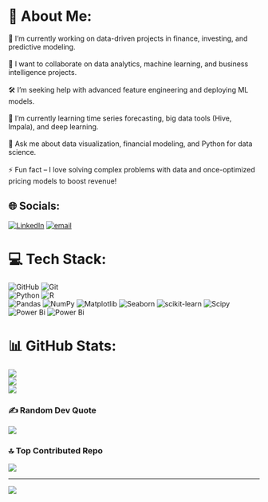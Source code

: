 # 💫 About Me:
🚀 I’m currently working on data-driven projects in finance, investing, and predictive modeling.<br><br>🤝 I want to collaborate on data analytics, machine learning, and business intelligence projects.<br><br>🛠️ I’m seeking help with advanced feature engineering and deploying ML models.<br><br>🌱 I’m currently learning time series forecasting, big data tools (Hive, Impala), and deep learning.<br><br>💬 Ask me about data visualization, financial modeling, and Python for data science.<br><br>⚡ Fun fact – I love solving complex problems with data and once-optimized pricing models to boost revenue!


## 🌐 Socials:
[![LinkedIn](https://img.shields.io/badge/LinkedIn-%230077B5.svg?logo=linkedin&logoColor=white)](https://linkedin.com/in/https://www.linkedin.com/in/alexandros-kanakis/) [![email](https://img.shields.io/badge/Email-D14836?logo=gmail&logoColor=white)](mailto:alexandroskanakis@gmail.com) 

# 💻 Tech Stack:
![GitHub](https://img.shields.io/badge/github-%23121011.svg?style=for-the-badge&logo=github&logoColor=white) ![Git](https://img.shields.io/badge/git-%23F05033.svg?style=for-the-badge&logo=git&logoColor=white)<br/>
![Python](https://img.shields.io/badge/python-3670A0?style=for-the-badge&logo=python&logoColor=ffdd54) ![R](https://img.shields.io/badge/r-%23276DC3.svg?style=for-the-badge&logo=r&logoColor=white)<br/>
![Pandas](https://img.shields.io/badge/pandas-%23150458.svg?style=for-the-badge&logo=pandas&logoColor=white) ![NumPy](https://img.shields.io/badge/numpy-%23013243.svg?style=for-the-badge&logo=numpy&logoColor=white) ![Matplotlib](https://img.shields.io/badge/Matplotlib-%23ffffff.svg?style=for-the-badge&logo=Matplotlib&logoColor=black) ![Seaborn](https://img.shields.io/badge/Seaborn-%23ffffff.svg?style=for-the-badge&logo=Seaborn&logoColor=black)
![scikit-learn](https://img.shields.io/badge/scikit--learn-%23F7931E.svg?style=for-the-badge&logo=scikit-learn&logoColor=white) ![Scipy](https://img.shields.io/badge/SciPy-%230C55A5.svg?style=for-the-badge&logo=scipy&logoColor=%white)<br/>
![Power Bi](https://img.shields.io/badge/power_bi-F2C811?style=for-the-badge&logo=powerbi&logoColor=black) ![Power Bi](https://img.shields.io/badge/Tableau-%23ffffff.svg?style=for-the-badge&logo=Tableau&logoColor=black)

# 📊 GitHub Stats:
![](https://github-readme-stats.vercel.app/api?username=Akanakis1&theme=dark&hide_border=true&include_all_commits=true&count_private=true)<br/>
![](https://nirzak-streak-stats.vercel.app/?user=Akanakis1&theme=dark&hide_border=true)<br/>
![](https://github-readme-stats.vercel.app/api/top-langs/?username=Akanakis1&theme=dark&hide_border=true&include_all_commits=true&count_private=true&layout=compact)

### ✍️ Random Dev Quote
![](https://quotes-github-readme.vercel.app/api?type=horizontal&theme=radical)

### 🔝 Top Contributed Repo
![](https://github-contributor-stats.vercel.app/api?username=Akanakis1&limit=5&theme=dark&combine_all_yearly_contributions=true)

---
[![](https://visitcount.itsvg.in/api?id=Akanakis1&icon=0&color=0)](https://visitcount.itsvg.in)

<!-- Proudly created with GPRM ( https://gprm.itsvg.in ) -->
